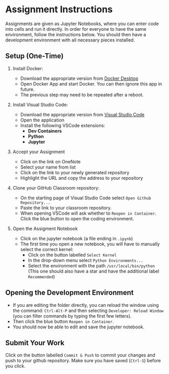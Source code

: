 # Assignment Instructions

Assignments are given as Jupyter Notebooks, where you can enter code into cells and run it directly. In order for everyone to have the same environment, follow the instructions below. You should then have a development environment with all necessary pieces installed.

## Setup (One-Time)

1. Install Docker:

   - Download the appropriate version from [Docker Desktop](https://www.docker.com/products/docker-desktop)
   - Open Docker App and start Docker. You can then ignore this app in future.
   - The previous step may need to be repeated after a reboot.

2. Install Visual Studio Code:

   - Download the appropriate version from [Visual Studio Code](https://code.visualstudio.com/)
   - Open the application
   - Install the following VSCode extensions:
     - **Dev Containers**
     - **Python**
     - **Jupyter**

3. Accept your Assignment
   - Click on the link on OneNote
   - Select your name from list
   - Click on the link to your newly generated repository
   - Highlight the URL and copy the address to your repository

3. Clone your GitHub Classroom repository:
   - On the starting page of Visual Studio Code select `Open Github Repository...`
   - Paste the link to your classroom repository.
   - When opening VSCode will ask whether to `Reopen in Container`. Click the blue button to open the coding environment.

4. Open the Assigment Notebook
   - Click on the jupyter notebook (a file ending in `.ipynb`)
   - The first time you open a new notebook, you will have to manually select the correct kernel:
      - Click on the button labelled `Select Kernel` 
      - In the drop-down menu select `Python Environments...`
      - Select the environment with the path `/usr/local/bin/python` (This one should also have a star and have the additional label `Recommended`) 

## Opening the Development Environment
   - If you are editing the folder directly, you can reload the window using the command: `Ctrl-Alt-P` and then selecting `Developer: Reload Window` (you can filter commands by typing the first few letters).
   - Then click the blue button `Reopen in Container`.
   - You should now be able to edit and save the jupyter notebook.

## Submit Your Work

Click on the button labelled `Commit & Push` to commit your changes and push to your github repository. Make sure you have saved (`Ctrl-S`) before you click.
